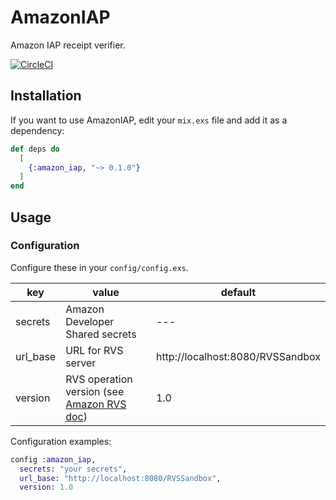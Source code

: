 # AmazonIAP

Amazon IAP receipt verifier.

[![CircleCI](https://circleci.com/gh/utah-KT/amazon_iap.svg?style=svg)](https://circleci.com/gh/utah-KT/amazon_iap)

## Installation

If you want to use AmazonIAP, edit your `mix.exs` file and add it as a dependency:

```elixir
def deps do
  [
    {:amazon_iap, "~> 0.1.0"}
  ]
end
```

## Usage

### Configuration

Configure these in your `config/config.exs`.


|key|value|default|
|---|---|---|
|secrets|Amazon Developer Shared secrets|---|
|url_base|URL for RVS server|http://localhost:8080/RVSSandbox|
|version|RVS operation version (see [Amazon RVS doc](https://developer.amazon.com/docs/in-app-purchasing/iap-rvs-for-android-apps.html))|1.0|

Configuration examples:
```elixir
config :amazon_iap,
  secrets: "your secrets",
  url_base: "http://localhost:8080/RVSSandbox",
  version: 1.0
```

